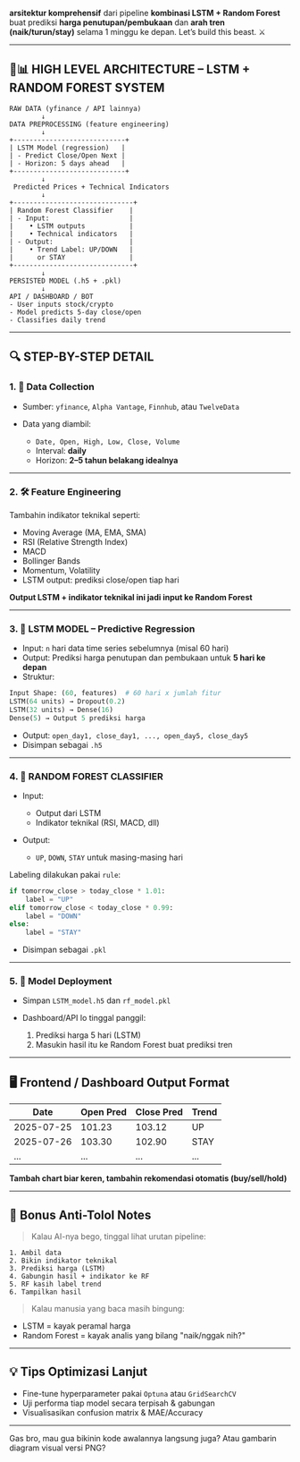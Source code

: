  **arsitektur komprehensif** dari pipeline **kombinasi LSTM + Random Forest** buat prediksi **harga penutupan/pembukaan** dan **arah tren (naik/turun/stay)** selama 1 minggu ke depan. Let’s build this beast. ⚔️

---

## 🧠📊 HIGH LEVEL ARCHITECTURE – LSTM + RANDOM FOREST SYSTEM

```
RAW DATA (yfinance / API lainnya)
        ↓
DATA PREPROCESSING (feature engineering)
        ↓
+----------------------------+
| LSTM Model (regression)   |
| - Predict Close/Open Next |
| - Horizon: 5 days ahead   |
+----------------------------+
        ↓
 Predicted Prices + Technical Indicators
        ↓
+------------------------------+
| Random Forest Classifier    |
| - Input:                    |
|    • LSTM outputs           |
|    • Technical indicators   |
| - Output:                   |
|    • Trend Label: UP/DOWN   |
|      or STAY                |
+------------------------------+
        ↓
PERSISTED MODEL (.h5 + .pkl)
        ↓
API / DASHBOARD / BOT
- User inputs stock/crypto
- Model predicts 5-day close/open
- Classifies daily trend
```

---

## 🔍 STEP-BY-STEP DETAIL

### 1. 🧾 Data Collection

* Sumber: `yfinance`, `Alpha Vantage`, `Finnhub`, atau `TwelveData`
* Data yang diambil:

  * `Date, Open, High, Low, Close, Volume`
  * Interval: **daily**
  * Horizon: **2–5 tahun belakang idealnya**

---

### 2. 🛠 Feature Engineering

Tambahin indikator teknikal seperti:

* Moving Average (MA, EMA, SMA)
* RSI (Relative Strength Index)
* MACD
* Bollinger Bands
* Momentum, Volatility
* LSTM output: prediksi close/open tiap hari

**Output LSTM + indikator teknikal ini jadi input ke Random Forest**

---

### 3. 🧠 LSTM MODEL – Predictive Regression

* Input: `n` hari data time series sebelumnya (misal 60 hari)
* Output: Prediksi harga penutupan dan pembukaan untuk **5 hari ke depan**
* Struktur:

```python
Input Shape: (60, features)  # 60 hari x jumlah fitur
LSTM(64 units) → Dropout(0.2)
LSTM(32 units) → Dense(16)
Dense(5) → Output 5 prediksi harga
```

* Output: `open_day1, close_day1, ..., open_day5, close_day5`
* Disimpan sebagai `.h5`

---

### 4. 🌲 RANDOM FOREST CLASSIFIER

* Input:

  * Output dari LSTM
  * Indikator teknikal (RSI, MACD, dll)
* Output:

  * `UP`, `DOWN`, `STAY` untuk masing-masing hari

Labeling dilakukan pakai `rule`:

```python
if tomorrow_close > today_close * 1.01:
    label = "UP"
elif tomorrow_close < today_close * 0.99:
    label = "DOWN"
else:
    label = "STAY"
```

* Disimpan sebagai `.pkl`

---

### 5. 💾 Model Deployment

* Simpan `LSTM_model.h5` dan `rf_model.pkl`
* Dashboard/API lo tinggal panggil:

  1. Prediksi harga 5 hari (LSTM)
  2. Masukin hasil itu ke Random Forest buat prediksi tren

---

## 🖥 Frontend / Dashboard Output Format

| Date       | Open Pred | Close Pred | Trend |
| ---------- | --------- | ---------- | ----- |
| 2025-07-25 | 101.23    | 103.12     | UP    |
| 2025-07-26 | 103.30    | 102.90     | STAY  |
| ...        | ...       | ...        | ...   |

**Tambah chart biar keren, tambahin rekomendasi otomatis (buy/sell/hold)**

---

## 🔐 Bonus Anti-Tolol Notes

> Kalau AI-nya bego, tinggal lihat urutan pipeline:

```
1. Ambil data
2. Bikin indikator teknikal
3. Prediksi harga (LSTM)
4. Gabungin hasil + indikator ke RF
5. RF kasih label trend
6. Tampilkan hasil
```

> Kalau manusia yang baca masih bingung:

* LSTM = kayak peramal harga
* Random Forest = kayak analis yang bilang "naik/nggak nih?"

---

## 💡 Tips Optimizasi Lanjut

* Fine-tune hyperparameter pakai `Optuna` atau `GridSearchCV`
* Uji performa tiap model secara terpisah & gabungan
* Visualisasikan confusion matrix & MAE/Accuracy

---

Gas bro, mau gua bikinin kode awalannya langsung juga? Atau gambarin diagram visual versi PNG?
